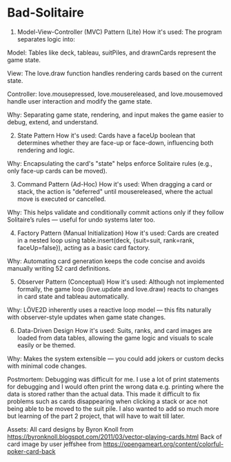 # Bad-Solitaire
1. Model-View-Controller (MVC) Pattern (Lite)
How it's used: The program separates logic into:

Model: Tables like deck, tableau, suitPiles, and drawnCards represent the game state.

View: The love.draw function handles rendering cards based on the current state.

Controller: love.mousepressed, love.mousereleased, and love.mousemoved handle user interaction and modify the game state.

Why: Separating game state, rendering, and input makes the game easier to debug, extend, and understand.

2. State Pattern
How it's used: Cards have a faceUp boolean that determines whether they are face-up or face-down, influencing both rendering and logic.

Why: Encapsulating the card's "state" helps enforce Solitaire rules (e.g., only face-up cards can be moved).

3. Command Pattern (Ad-Hoc)
How it's used: When dragging a card or stack, the action is "deferred" until mousereleased, where the actual move is executed or cancelled.

Why: This helps validate and conditionally commit actions only if they follow Solitaire’s rules — useful for undo systems later too.

4. Factory Pattern (Manual Initialization)
How it's used: Cards are created in a nested loop using table.insert(deck, {suit=suit, rank=rank, faceUp=false}), acting as a basic card factory.

Why: Automating card generation keeps the code concise and avoids manually writing 52 card definitions.

5. Observer Pattern (Conceptual)
How it's used: Although not implemented formally, the game loop (love.update and love.draw) reacts to changes in card state and tableau automatically.

Why: LÖVE2D inherently uses a reactive loop model — this fits naturally with observer-style updates when game state changes.

6. Data-Driven Design
How it's used: Suits, ranks, and card images are loaded from data tables, allowing the game logic and visuals to scale easily or be themed.

Why: Makes the system extensible — you could add jokers or custom decks with minimal code changes.


Postmortem:
Debugging was difficult for me. I use a lot of print statements for debugging and I would often print the wrong data e.g. printing where the data is stored rather than the actual data. This made it difficult to fix problems such as cards disappearing when clicking a stack or ace not being able to be moved to the suit pile. I also wanted to add so much more but learning of the part 2 project, that will have to wait till later.

Assets:
All card designs by Byron Knoll from https://byronknoll.blogspot.com/2011/03/vector-playing-cards.html 
Back of card image by user jeffshee from https://opengameart.org/content/colorful-poker-card-back
